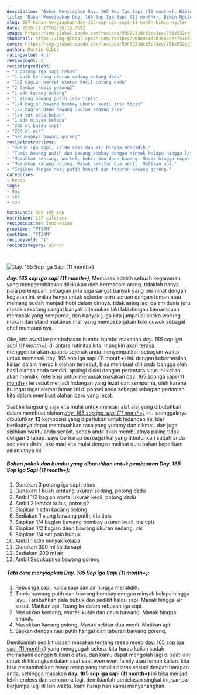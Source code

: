 ```yaml
---
description: "Bahan Menyiapkan Day. 165 Sop Iga Sapi (11 month+), Bikin Ngiler"
title: "Bahan Menyiapkan Day. 165 Sop Iga Sapi (11 month+), Bikin Ngiler"
slug: 597-bahan-menyiapkan-day-165-sop-iga-sapi-11-month-bikin-ngiler
date: 2020-11-17T02:36:13.359Z
image: https://img-global.cpcdn.com/recipes/9088931dcb3ca3ee/751x532cq70/day-165-sop-iga-sapi-11-month-foto-resep-utama.jpg
thumbnail: https://img-global.cpcdn.com/recipes/9088931dcb3ca3ee/751x532cq70/day-165-sop-iga-sapi-11-month-foto-resep-utama.jpg
cover: https://img-global.cpcdn.com/recipes/9088931dcb3ca3ee/751x532cq70/day-165-sop-iga-sapi-11-month-foto-resep-utama.jpg
author: Martin Gibbs
ratingvalue: 4.1
reviewcount: 3
recipeingredient:
- "3 potong iga sapi rebus"
- "1 buah kentang ukuran sedang potong dadu"
- "1/2 bagian wortel ukuran kecil potong dadu"
- "2 lembar kubis potong2"
- "1 sdm kacang polong"
- "1 siung bawang putih iris tipis"
- "1/4 bagian bawang bombay ukuran kecil iris tipis"
- "1/2 bagian daun bawang ukuran sedang iris"
- "1/4 sdt pala bubuk"
- "1 sdm minyak kelapa"
- "300 ml kaldu sapi"
- "200 ml air"
- "Secukupnya bawang goreng"
recipeinstructions:
- "Rebus iga sapi, kaldu sapi dan air hingga mendidih."
- "Tumis bawang putih dan bawang bombay dengan minyak kelapa hingga layu. Tambahkan pala bubuk dan sedikit kaldu sapi. Masak hingga air susut. Matikan api. Tuang ke dalam rebusan iga sapi."
- "Masukkan kentang, wortel, kubis dan daun bawang. Masak hingga empuk."
- "Masukkan kacang polong. Masak sekitar dua menit. Matikan api."
- "Sajikan dengan nasi putih hangat dan taburan bawang goreng."
categories:
- Resep
tags:
- day
- 165
- sop

katakunci: day 165 sop 
nutrition: 237 calories
recipecuisine: Indonesian
preptime: "PT24M"
cooktime: "PT38M"
recipeyield: "1"
recipecategory: Dinner

---
```



![Day. 165 Sop Iga Sapi (11 month+)](https://img-global.cpcdn.com/recipes/9088931dcb3ca3ee/751x532cq70/day-165-sop-iga-sapi-11-month-foto-resep-utama.jpg)

<b><i>day. 165 sop iga sapi (11 month+)</i></b>, Memasak adalah sebuah kegemaran yang menggembirakan dilakukan oleh bermacam orang. tidaklah hanya para perempuan, sebagian pria juga sangat banyak yang berminat dengan kegiatan ini. walau hanya untuk sekedar seru seruan dengan teman atau memang sudah menjadi hobi dalam dirinya. tidak asing lagi dalam dunia juru masak sekarang sangat banyak ditemukan laki laki dengan kemampuan memasak yang sempurna, dan banyak juga kita jumpai di aneka warung makan dan stand makanan mall yang mempekerjakan koki cowok sebagai chef mumpuni nya.

Oke, kita awali ke pembahasan bumbu bumbu makanan <i>day. 165 sop iga sapi (11 month+)</i>. di antara rutinitas kita, mungkin akan terasa menggembirakan apabila sejenak anda menyempatkan sebagian waktu untuk memasak day. 165 sop iga sapi (11 month+) ini. dengan keberhasilan kalian dalam meracik olahan tersebut, bisa membuat diri anda bangga oleh hasil olahan anda sendiri. apalagi disini dengan perantara situs ini kalian akan memiliki referensi untuk memasak masakan <u>day. 165 sop iga sapi (11 month+)</u> tersebut menjadi hidangan yang lezat dan sempurna, oleh karena itu ingat ingat alamat laman ini di ponsel anda sebagai sebagian pedoman kita dalam membuat olahan baru yang lezat.




Saat ini langsung saja kita mulai untuk mencari alat alat yang dibutuhkan dalam membuat olahan <u><i>day. 165 sop iga sapi (11 month+)</i></u> ini. seenggaknya dibutuhkan <b>13</b> komposisi yang diperlukan untuk hidangan ini. biar berikutnya dapat membuahkan rasa yang yummy dan nikmat. dan juga sisihkan waktu anda sedikit, sebab anda akan membuatnya paling tidak dengan <b>5</b> tahap. saya berharap berbagai hal yang dibutuhkan sudah anda sediakan disini, oke mari kita mulai dengan melihat dulu bahan keperluan selanjutnya ini.

<!--inarticleads1-->

##### Bahan pokok dan bumbu yang dibutuhkan untuk pembuatan Day. 165 Sop Iga Sapi (11 month+):

1. Gunakan 3 potong iga sapi rebus
1. Gunakan 1 buah kentang ukuran sedang, potong dadu
1. Ambil 1/2 bagian wortel ukuran kecil, potong dadu
1. Ambil 2 lembar kubis, potong2
1. Siapkan 1 sdm kacang polong
1. Sediakan 1 siung bawang putih, iris tipis
1. Siapkan 1/4 bagian bawang bombay ukuran kecil, iris tipis
1. Siapkan 1/2 bagian daun bawang ukuran sedang, iris
1. Siapkan 1/4 sdt pala bubuk
1. Ambil 1 sdm minyak kelapa
1. Gunakan 300 ml kaldu sapi
1. Sediakan 200 ml air
1. Ambil Secukupnya bawang goreng




<!--inarticleads2-->

##### Tata cara menyiapkan Day. 165 Sop Iga Sapi (11 month+):

1. Rebus iga sapi, kaldu sapi dan air hingga mendidih.
1. Tumis bawang putih dan bawang bombay dengan minyak kelapa hingga layu. Tambahkan pala bubuk dan sedikit kaldu sapi. Masak hingga air susut. Matikan api. Tuang ke dalam rebusan iga sapi.
1. Masukkan kentang, wortel, kubis dan daun bawang. Masak hingga empuk.
1. Masukkan kacang polong. Masak sekitar dua menit. Matikan api.
1. Sajikan dengan nasi putih hangat dan taburan bawang goreng.




Demikianlah sedikit ulasan masakan tentang resep resep <u>day. 165 sop iga sapi (11 month+)</u> yang menggugah selera. kita harap kalian sudah memahami dengan tulisan diatas, dan kamu dapat mengolah lagi di saat lain untuk di hidangkan dalam saat saat even even family atau teman kalian. kita bisa menambahkan resep resep yang tertulis diatas sesuai dengan harapan anda, sehingga masakan <b>day. 165 sop iga sapi (11 month+)</b> ini bisa menjadi lebih endess dan sempurna lagi. demikianlah penjelasan singkat ini, sampai berjumpa lagi di lain waktu. kami harap hari kamu menyenangkan.
